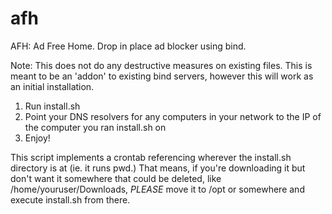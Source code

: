 # afh
AFH: Ad Free Home. Drop in place ad blocker using bind. 

Note: This does not do any destructive measures on existing files. This is meant to be an 'addon' to existing bind servers, however this will work as an initial installation.

1) Run install.sh<br />
2) Point your DNS resolvers for any computers in your network to the IP of the computer you ran install.sh on<br />
3) Enjoy!<br />

This script implements a crontab referencing wherever the install.sh directory is at (ie. it runs pwd.) That means, if you're downloading it but don't want it somewhere that could be deleted, like /home/youruser/Downloads, _PLEASE_ move it to /opt or somewhere and execute install.sh from there.
